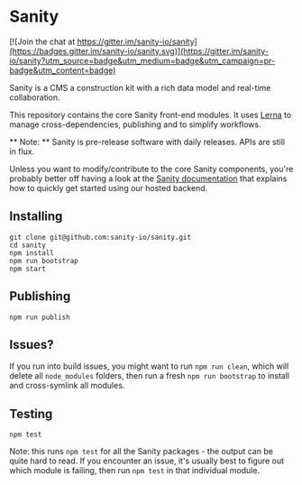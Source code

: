 # Sanity

[![Join the chat at https://gitter.im/sanity-io/sanity](https://badges.gitter.im/sanity-io/sanity.svg)](https://gitter.im/sanity-io/sanity?utm_source=badge&utm_medium=badge&utm_campaign=pr-badge&utm_content=badge)

Sanity is a CMS a construction kit with a rich data model and real-time collaboration.

This repository contains the core Sanity front-end modules. It uses [Lerna](https://lernajs.io/) to manage cross-dependencies, publishing and to simplify workflows.

** Note: ** Sanity is pre-release software with daily releases. APIs are still in flux.

Unless you want to modify/contribute to the core Sanity components, you're probably better off having a look at the [Sanity documentation](http://sanity.io/docs/) that explains how to quickly get started using our hosted backend.

## Installing

```
git clone git@github.com:sanity-io/sanity.git
cd sanity
npm install
npm run bootstrap
npm start
```

## Publishing

```
npm run publish
```

## Issues?

If you run into build issues, you might want to run `npm run clean`, which will delete all `node_modules` folders, then run a fresh `npm run bootstrap` to install and cross-symlink all modules.

## Testing

```
npm test
```

Note: this runs `npm test` for all the Sanity packages - the output can be quite hard to read. If you encounter an issue, it's usually best to figure out which module is failing, then run `npm test` in that individual module.

